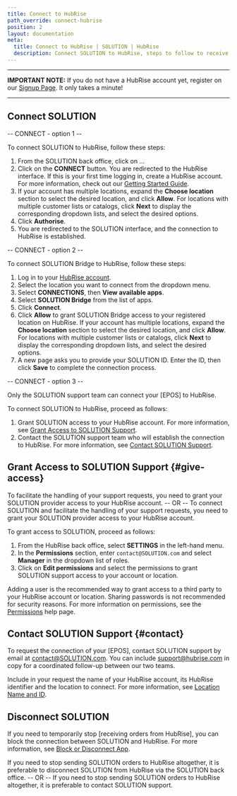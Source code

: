 ```yaml
---
title: Connect to HubRise
path_override: connect-hubrise
position: 2
layout: documentation
meta:
  title: Connect to HubRise | SOLUTION | HubRise
  description: Connect SOLUTION to HubRise, steps to follow to receive your SOLUTION orders in your EPOS.
---
```


---

**IMPORTANT NOTE:** If you do not have a HubRise account yet, register on our [Signup Page](https://manager.hubrise.com/signup). It only takes a minute!

---

## Connect SOLUTION

-- CONNECT - option 1 --

To connect SOLUTION to HubRise, follow these steps:

1. From the SOLUTION back office, click on ...
1. Click on the **CONNECT** button. You are redirected to the HubRise interface. If this is your first time logging in, create a HubRise account. For more information, check out our [Getting Started Guide](/docs/get-started).
1. If your account has multiple locations, expand the **Choose location** section to select the desired location, and click **Allow**. For locations with multiple customer lists or catalogs, click **Next** to display the corresponding dropdown lists, and select the desired options.
1. Click **Authorise**.
1. You are redirected to the SOLUTION interface, and the connection to HubRise is established.

-- CONNECT - option 2 --

To connect SOLUTION Bridge to HubRise, follow these steps:

1. Log in to your [HubRise account](https://manager.hubrise.com).
1. Select the location you want to connect from the dropdown menu.
1. Select **CONNECTIONS**, then **View available apps**.
1. Select **SOLUTION Bridge** from the list of apps.
1. Click **Connect**.
1. Click **Allow** to grant SOLUTION Bridge access to your registered location on HubRise. If your account has multiple locations, expand the **Choose location** section to select the desired location, and click **Allow**. For locations with multiple customer lists or catalogs, click **Next** to display the corresponding dropdown lists, and select the desired options.
1. A new page asks you to provide your SOLUTION ID. Enter the ID, then click **Save** to complete the connection process.

-- CONNECT - option 3 --

Only the SOLUTION support team can connect your [EPOS] to HubRise.

To connect SOLUTION to HubRise, proceed as follows:

1. Grant SOLUTION access to your HubRise account. For more information, see [Grant Access to SOLUTION Support](#give-access).
1. Contact the SOLUTION support team who will establish the connection to HubRise. For more information, see [Contact SOLUTION Support](#contact).

## Grant Access to SOLUTION Support {#give-access}

To facilitate the handling of your support requests, you need to grant your SOLUTION provider access to your HubRise account.
-- OR --
To connect SOLUTION and facilitate the handling of your support requests, you need to grant your SOLUTION provider access to your HubRise account.

To grant access to SOLUTION, proceed as follows:

1. From the HubRise back office, select **SETTINGS** in the left-hand menu.
1. In the **Permissions** section, enter `contact@SOLUTION.com` and select **Manager** in the dropdown list of roles.
1. Click on **Edit permissions** and select the permissions to grant SOLUTION support access to your account or location.

Adding a user is the recommended way to grant access to a third party to your HubRise account or location. Sharing passwords is not recommended for security reasons. For more information on permissions, see the [Permissions](/docs/permissions) help page.

## Contact SOLUTION Support {#contact}

To request the connection of your [EPOS], contact SOLUTION support by email at contact@SOLUTION.com. You can include support@hubrise.com in copy for a coordinated follow-up between our two teams.

Include in your request the name of your HubRise account, its HubRise identifier and the location to connect. For more information, see [Location Name and ID](/docs/locations#location-name-and-id).

## Disconnect SOLUTION


If you need to temporarily stop [receiving orders from HubRise], you can block the connection between SOLUTION and HubRise. For more information, see [Block or Disconnect App](/docs/connections#block-or-disconnect).

If you need to stop sending SOLUTION orders to HubRise altogether, it is preferable to disconnect SOLUTION from HubRise via the SOLUTION back office.
-- OR --
If you need to stop sending SOLUTION orders to HubRise altogether, it is preferable to contact SOLUTION support.
